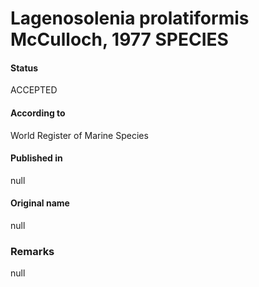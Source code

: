 Lagenosolenia prolatiformis McCulloch, 1977 SPECIES
=======

#### Status
ACCEPTED

#### According to
World Register of Marine Species

#### Published in
null

#### Original name
null

### Remarks
null